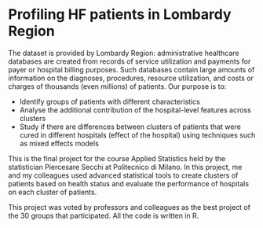 # Profiling HF patients in Lombardy Region
The dataset is provided by Lombardy Region: administrative healthcare databases are created from records of service utilization and payments for payer or hospital billing purposes. Such databases contain large amounts of information on the diagnoses, procedures, resource utilization, and costs or charges of thousands (even millions) of patients. Our purpose is to:

* Identify groups of patients with different characteristics
* Analyse the additional contribution of the hospital-level features across clusters
* Study if there are differences between clusters of patients that were cured in different hospitals (effect of the hospital) using techniques such as mixed effects models

This is the final project for the course Applied Statistics held by the statistician Piercesare Secchi at Politecnico di Milano. In this project, me and my colleagues used advanced statistical tools to create clusters of patients based on health status and evaluate the performance of hospitals on each cluster of patients. 

This project was voted by professors and colleagues as the best project of the 30 groups that participated. All the code is written in R.
